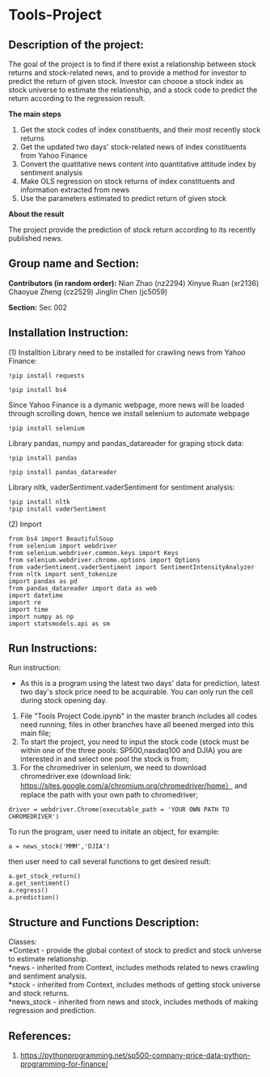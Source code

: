 # Tools-Project
## Description of the project:

The goal of the project is to find if there exist a relationship between stock returns and stock-related news, and to provide a method for investor to predict the return of given stock. Investor can choose a stock index as stock universe to estimate the relationship, and a stock code to predict the return according to the regression result.

**The main steps**
1. Get the stock codes of index constituents, and their most recently stock returns
2. Get the updated two days' stock-related news of index constituents from Yahoo Finance
3. Convert the quatitative news content into quantitative attitude index by sentiment analysis
4. Make OLS regression on stock returns of index constituents and information extracted from news
5. Use the parameters estimated to predict return of given stock

**About the result**

The project provide the prediction of stock return according to its recently published news.

## Group name and Section:

**Contributors (in random order):**
Nian Zhao (nz2294)
Xinyue Ruan (xr2136)
Chaoyue Zheng (cz2529)
Jinglin Chen (jc5059)

**Section:**
Sec 002


## Installation Instruction:

(1) Installtion
Library need to be installed for crawling news from Yahoo Finance:
```
!pip install requests
```
```
!pip install bs4
```
Since Yahoo Finance is a dymanic webpage, more news will be loaded through scrolling down, hence we install selenium to automate webpage
```
!pip install selenium
```
Library pandas, numpy and pandas_datareader for graping stock data:
```
!pip install pandas
```
```
!pip install pandas_datareader
```

Library nltk, vaderSentiment.vaderSentiment for sentiment analysis:
```
!pip install nltk
!pip install vaderSentiment
```
(2) Import
```
from bs4 import BeautifulSoup
from selenium import webdriver
from selenium.webdriver.common.keys import Keys  
from selenium.webdriver.chrome.options import Options
from vaderSentiment.vaderSentiment import SentimentIntensityAnalyzer
from nltk import sent_tokenize
import pandas as pd
from pandas_datareader import data as web
import datetime
import re
import time
import numpy as np
import statsmodels.api as sm
```



## Run Instructions:

Run instruction:

* As this is a program using the latest two days' data for prediction, latest two day's stock price need to be acquirable. You can only run the cell during stock opening day.

1. File "Tools Project Code.ipynb" in the master branch includes all codes need running; files in other branches have all beened merged into this main file;
2. To start the project, you need to input the stock code (stock must be within one of the three pools: SP500,nasdaq100 and DJIA) you are interested in and select one pool the stock is from;
3. For the chromedriver in selenium, we need to download chromedriver.exe (download link: https://sites.google.com/a/chromium.org/chromedriver/home） and replace the path with your own path to chromedriver;
```
driver = webdriver.Chrome(executable_path = 'YOUR OWN PATH TO CHROMEDRIVER')
```

To run the program, user need to initate an object, for example:
```
a = news_stock('MMM','DJIA')
```
then user need to call several functions to get desired result:
```
a.get_stock_return()
a.get_sentiment()
a.regress()
a.prediction()
```

## Structure and Functions Description:
Classes:  
*Context - provide the global context of stock to predict and stock universe to estimate relationship.  
*news - inherited from Context, includes methods related to news crawling and sentiment analysis.  
*stock - inherited from Context, includes methods of getting stock universe and stock returns.  
*news_stock - inherited from news and stock, includes methods of making regression and prediction.  

## References:
1. https://pythonprogramming.net/sp500-company-price-data-python-programming-for-finance/
